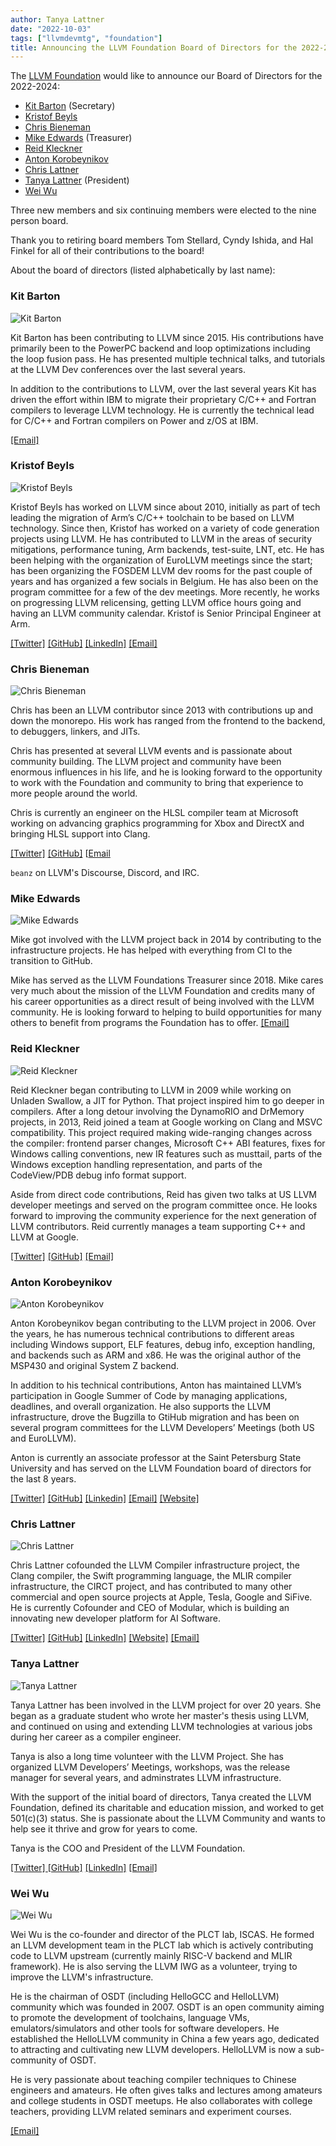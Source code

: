 ```yaml
---
author: Tanya Lattner
date: "2022-10-03"
tags: ["llvmdevmtg", "foundation"]
title: Announcing the LLVM Foundation Board of Directors for the 2022-2024 term
---
```


The [LLVM Foundation](https://foundation.llvm.org) would like to announce our Board of Directors for the 2022-2024:
* [Kit Barton](#kit) (Secretary)
* [Kristof Beyls](#kristof)
* [Chris Bieneman](#beanz)
* [Mike Edwards](#mike) (Treasurer)
* [Reid Kleckner](#reid)
* [Anton Korobeynikov](#anton)
* [Chris Lattner](#chris)
* [Tanya Lattner](#tanya) (President)
* [Wei Wu](#wei)

Three new members and six continuing members were elected to the nine person board.  

Thank you to retiring board members Tom Stellard, Cyndy Ishida, and Hal Finkel
for all of their contributions to the board!

About the board of directors (listed alphabetically by last name):

### <a name="kit">Kit Barton</a>

![Kit Barton](/img/board-22/Kit.png)

Kit Barton has been contributing to LLVM since 2015. His contributions have
primarily been to the PowerPC backend and loop optimizations including the loop
fusion pass. He has presented multiple technical talks, and tutorials at the
LLVM Dev conferences over the last several years.
 
In addition to the contributions to LLVM, over the last several years Kit has
driven the effort within IBM to migrate their proprietary C/C++ and Fortran
compilers to leverage LLVM technology. He is currently the technical lead for
C/C++ and Fortran compilers on Power and z/OS at IBM.

[[Email]](mailto:kbarton@llvm.org)

### <a name="kristof">Kristof Beyls</a>

![Kristof Beyls](/img/board-22/Kristof.jpg)


Kristof Beyls has worked on LLVM since about 2010, initially as part of tech leading the migration of Arm’s C/C++ toolchain to be based on LLVM technology. Since then, Kristof has worked on a variety of code generation projects using LLVM. He has contributed to LLVM in the areas of security mitigations, performance tuning, Arm backends, test-suite, LNT, etc.
He has been helping with the organization of EuroLLVM meetings since the start; has been organizing the FOSDEM LLVM dev rooms for the past couple of years and has organized a few socials in Belgium. He has also been on the program committee for a few of the dev meetings. More recently, he works on progressing LLVM relicensing, getting LLVM office hours going and having an LLVM community calendar.
Kristof is Senior Principal Engineer at Arm.

[ [Twitter]](https://twitter.com/kbeyls) [[GitHub]](https://github.com/kbeyls) [[LinkedIn]](https://www.linkedin.com/in/kristof-beyls-b6371a1/) [[Email]](mailto:kristof.beyls@llvm.org)

### <a name="beanz">Chris Bieneman</a>

![Chris Bieneman](/img/board-22/beanz.jpg)

Chris has been an LLVM contributor since 2013 with contributions up and down the monorepo. His work has ranged from the frontend to the backend, to debuggers, linkers, and JITs.

Chris has presented at several LLVM events and is passionate about community building. The LLVM project and community have been enormous influences in his life, and he is looking forward to the opportunity to work with the Foundation and community to bring that experience to more people around the world.

Chris is currently an engineer on the HLSL compiler team at Microsoft working on advancing graphics programming for Xbox 
and DirectX and bringing HLSL support into Clang.

[[Twitter]](https://twitter.com/thegreatbeanz) [[GitHub]](https://github.com/llvm-beanz) [[Email](mailto:beanz@llvm.org)
 
`beanz` on LLVM's Discourse, Discord, and IRC.

### <a name="mike">Mike Edwards</a>

![Mike Edwards](/img/board-22/Mike.jpg)

Mike got involved with the LLVM project back in 2014 by contributing to the infrastructure projects. He has helped with everything from CI to the transition to GitHub.

Mike has served as the LLVM Foundations Treasurer since 2018. Mike cares very much about the mission of the LLVM Foundation and credits many of his career opportunities as a direct result of being involved with the LLVM community. He is looking forward to helping to build opportunities for many others to benefit from programs the Foundation has to offer.
[[Email]](mailto:medwards@llvm.org)

### <a name="reid">Reid Kleckner</a>

![Reid Kleckner](/img/board-22/Reid.jpg)

Reid Kleckner began contributing to LLVM in 2009 while working on Unladen Swallow, a JIT for Python. That project inspired him to go deeper in compilers. After a long detour involving the DynamoRIO and DrMemory projects, in 2013, Reid joined a team at Google working on Clang and MSVC compatibility. This project required making wide-ranging changes across the compiler: frontend parser changes, Microsoft C++ ABI features, fixes for Windows calling conventions, new IR features such as musttail, parts of the Windows exception handling representation, and parts of the CodeView/PDB debug info format support.

Aside from direct code contributions, Reid has given two talks at US LLVM developer meetings and served on the program committee once. He looks forward to improving the community experience for the next generation of LLVM contributors.
Reid currently manages a team supporting C++ and LLVM at Google.

[[Twitter]](https://twitter.com/reidkleckner) [[GitHub]](https://github.com/rnk) [[Email]](rnk@llvm.org)

### <a name="anton">Anton Korobeynikov</a>

![Anton Korobeynikov](/img/board-22/Anton.jpg)

Anton Korobeynikov began contributing to the LLVM project in 2006.
Over the years, he has numerous technical contributions to different
areas including Windows support, ELF features, debug info, exception
handling, and backends such as ARM and x86.
He was the original author of the MSP430 and original System Z backend.

In addition to his technical contributions, Anton has maintained
LLVM’s participation in Google Summer of Code by managing
applications, deadlines, and overall organization. He also supports
the LLVM infrastructure, drove the Bugzilla to GtiHub migration and
has been on several program committees for the LLVM Developers’
Meetings (both US and EuroLLVM).

Anton is currently an associate professor at the Saint Petersburg
State University and has served on the LLVM Foundation board of
directors for the last 8 years.

[[Twitter]](https://twitter.com/akorobeynikov) [[GitHub]](https://github.com/asl) [[Linkedin]](https://www.linkedin.com/in/antonkorobeynikov/) [[Email]]( mailto:anton@korobeynikov.info) [[Website]](http://anton.korobeynikov.info)

### <a name="chris">Chris Lattner</a>

![Chris Lattner](/img/board-22/ChrisL.jpg)

Chris Lattner cofounded the LLVM Compiler infrastructure project, the Clang compiler, the Swift programming language, the MLIR compiler infrastructure, the CIRCT project, and has contributed to many other commercial and open source projects at Apple, Tesla, Google and SiFive. He is currently Cofounder and CEO of Modular, which is building an innovating new developer platform for AI Software.

[[Twitter]](https://twitter.com/clattner_llvm) [[GitHub]](https://github.com/lattner) [ [LinkedIn]](https://www.linkedin.com/in/chris-lattner-5664498a/) [[Website]](https://nondot.org/sabre/) [[Email]](mailto:clattner@llvm.org)

### <a name="tanya">Tanya Lattner</a>

![Tanya Lattner](/img/board-22/Tanya.jpg)

Tanya Lattner has been involved in the LLVM project for over 20 years. She began as a graduate student who wrote her master's thesis using LLVM, and continued on using and extending LLVM technologies at various jobs during her career as a compiler engineer.   

Tanya is also a long time volunteer with the LLVM Project. She has organized LLVM Developers’ Meetings, workshops, was the release manager for several years, and adminstrates LLVM infrastructure.

With the support of the initial board of directors, Tanya created the LLVM Foundation, defined its charitable and education mission, and worked to get 501(c)(3) status. She is passionate about the LLVM Community and wants to help see it thrive and grow for years to come. 

Tanya is the COO and President of the LLVM Foundation.

[ [Twitter] ](https://twitter.com/tonic888) [ [GitHub]](https://github.com//tlattner) [ [LinkedIn]](https://www.linkedin.com/in/tanyalattner/) [ [Email]](mailto:tanyalattner@llvm.org)

### <a name="wei">Wei Wu</a>

![Wei Wu](/img/board-22/Wei.png)

Wei Wu is the co-founder and director of the PLCT lab, ISCAS. He
formed an LLVM development team in the PLCT lab which is actively
contributing code to LLVM upstream (currently mainly RISC-V backend
and MLIR framework). He is also serving the LLVM IWG as a volunteer,
trying to improve the LLVM's infrastructure.

He is the chairman of OSDT (including HelloGCC and HelloLLVM)
community which was founded in 2007. OSDT is an open community aiming
to promote the development of toolchains, language VMs,
emulators/simulators and other tools for software developers. He
established the HelloLLVM community in China a few years ago,
dedicated to attracting and cultivating new LLVM developers. HelloLLVM
is now a sub-community of OSDT.

He is very passionate about teaching compiler techniques to Chinese
engineers and amateurs. He often gives talks and lectures among
amateurs and college students in OSDT meetups. He also collaborates
with college teachers, providing LLVM related seminars and experiment
courses.

[ [Email] ](mailto:wuwei@llvm.org)

